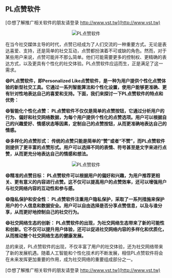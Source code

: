 ## **PL点赞软件**

[😍想了解推广相关软件的朋友请登录 http://www.vst.tw](http://www.vst.tw)

 <center><img src="https://vst.tw/MP4/tuiguang/png/6.png" alt="PL点赞软件"></center>

在当今社交媒体主导的时代，点赞已经成为了人们交流的一种重要方式。无论是表达喜爱、支持，还是简单的社交互动，点赞都扮演着不可或缺的角色。然而，对于某些用户来说，点赞可能并不那么简单。他们可能需要更多的控制权、更精确的表达方式，以及更具有个性化的社交体验。PL点赞软件应运而生，正是满足了这一需求。

**😄PL点赞软件，即Personalized Like点赞软件，是一种为用户提供个性化点赞体验的新型社交工具。它通过一系列智能算法和个性化设置，使用户能够更准确、更有针对性地表达自己的喜爱和支持。下面，我们来探讨一下PL点赞软件的特点和优势：**

**😄智能化个性化点赞： PL点赞软件不仅仅是简单的点赞按钮，它通过分析用户的行为、偏好和社交网络数据，为每个用户提供个性化的点赞选项。用户可以根据自己的兴趣爱好、情感状态等因素，定制自己的点赞按钮，从而更准确地表达自己的情感。**

**😄多样化的点赞形式： 传统的点赞只能是简单的“赞”或者“不赞”，而PL点赞软件则提供了更丰富的点赞形式。用户可以选择不同的表情、符号甚至是文字来进行点赞，从而更充分地表达自己的情感和想法。**

 <center><img src="https://vst.tw/MP4/tuiguang/png/1.png" alt="PL点赞软件"></center>

**😄精准的点赞目标： PL点赞软件可以根据用户的偏好和兴趣，为用户推荐更相关、更有意义的内容进行点赞。这不仅可以提高用户的点赞效率，还可以增强用户与社交网络内容的互动性和参与感。**

**😄隐私保护和安全性： PL点赞软件注重用户隐私保护，采取了一系列措施来保护用户的个人信息和数据安全。用户可以自由选择是否分享点赞信息，以及与谁分享，从而更好地控制自己的社交行为。**

**😄社交网络生态的创新： PL点赞软件的出现，为社交网络生态带来了新的可能性和创新。它不仅可以提升用户体验，还可以促进社交网络内容的多样化和优质化，从而推动整个社交网络生态的健康发展。**

总的来说，PL点赞软件的出现，不仅丰富了用户的社交体验，还为社交网络带来了新的发展机遇。随着人工智能和个性化技术的不断发展，相信PL点赞软件将会在未来发挥更加重要的作用，成为社交网络的重要组成部分之一。

[😍想了解推广相关软件的朋友请登录 http://www.vst.tw](http://www.vst.tw)



